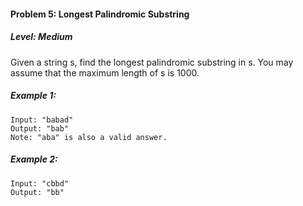 #### Problem 5: Longest Palindromic Substring

##### Level: Medium

Given a string s, find the longest palindromic substring in s. You may assume that the maximum length of s is 1000.

##### Example 1:

```
Input: "babad"
Output: "bab"
Note: "aba" is also a valid answer.
```

##### Example 2:

```
Input: "cbbd"
Output: "bb"
```
